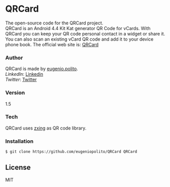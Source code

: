 # QRCard
The open-source code for the QRCard project. <br>
QRCard is an Android 4.4 Kit Kat generator QR Code for vCards. With QRCard you can keep your QR code personal contact in a widget or share it.
You can also scan an existing vCard QR code and add it to your device phone book.
The official web site is: [QRCard]

### Author
QRCard is made by [eugenio.polito]. <br> 
*LinkedIn*: [Linkedin] <br>
*Twitter*: [Twitter]

### Version
1.5

### Tech

QRCard uses [zxing] as QR code library.

### Installation

```sh
$ git clone https://github.com/eugeniopolito/QRCard QRCard
```

License
----

MIT

[eugenio.polito]:mailto:eugenio.polito@gmail.com
[QRCard]:https://qrcard.wordpress.com
[zxing]:https://github.com/zxing/zxing
[Linkedin]:https://it.linkedin.com/pub/eugenio-polito/73/9b4/2a3
[Twitter]:https://twitter.com/EugenioPolito
